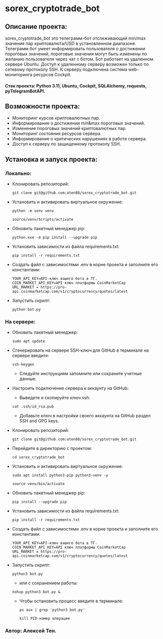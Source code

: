 # sorex_сryptotrade_bot
## Описание проекта:
sorex_сryptotrade_bot это телеграмм-бот отслеживающий min/max значения пар криптовалюта/USD в установленном диапазоне. Телеграмм бот умеет информировать пользователя о достижении пороговых значений, пороговые значения могут быть изменены по желанию пользователя через чат с ботом. Бот работает на удаленном сервере Ubuntu. Доступ к удаленному серверу возможен только по сетевому протоколу SSH. К серверу подключена система web-мониторинга ресурсов Cockpit.
#### Стек проекта: Python 3.11, Ubuntu, Cockpit, SQLAlchemy, requests, pyTelegramBotAPI.
## Возможности проекта:
- Мониторинг курсов криптовалютных пар.
- Информирование о достижении min&max пороговых значений.
- Изменение пороговых значений криптовалютных пар.
- Мониторинг состояния ресурсов сервера.
- Информирование о критических нарушениях в работе сервера.
- Доступ к серверу по защищенному протоколу SSH.
## Установка и запуск проекта:
### Локально:
- Клонировать репозиторий:
  ```
  git clone git@github.com:aten88/sorex_сryptotrade_bot.git
  ```
- Установить и активировать виртуальное окружение:
  ```
  python -m venv venv
  ```
  ```
  source/venv/Scripts/activate
  ```
- Обновить пакетный менеджер pip:
  ```
  python.exe -m pip install --upgrade pip
  ```
- Установить зависимости из файла requirements.txt:
  ```
  pip install -r requirements.txt
  ```
- Создать файл с зависимостями .env в корне проекта и заполните его константами:
  ```
  YOUR_API_KEY=API-ключ вашего бота в ТГ.
  COIN_MARKET_API_KEY=API ключ платформы CoinMarketCap
  URL_MARKET = https://pro-api.coinmarketcap.com/v1/cryptocurrency/quotes/latest
- Запустить скрипт:
  ```
  python bot.py
  ```

### На сервере:
- Обновить пакетный менеджер:
  ```
  sudo apt update
  ```
- Сгенерировать на сервере SSH-ключ для GitHub в терминале на сервере введите:
  ```
  ssh-keygen
  ```
  - Следуйте инструкциям запомните или сохраните учетные данные.

- Настроить подключение сервера к аккаунту на GitHub:
  - Выведете и скопируйте ключ ssh:
  ```
  cat .ssh/id_rsa.pub 
  ```
  - Добавьте ключ в настройки своего аккаунта на GitHub раздел SSH and GPG keys.
- Клонировать репозиторий:
  ```
  git clone git@github.com:aten88/sorex_сryptotrade_bot.git
  ```
- Перейдите в директорию с проектом:
  ```
  cd sorex_сryptotrade_bot
  ```
- Установить и активировать виртуальное окружение:
  ```
  sudo apt install python3-pip python3-venv -y
  ```
  ```
  source venv/bin/activate
  ```
- Обновить пакетный менеджер pip:
  ```
  pip install --upgrade pip
  ```
- Установить зависимости из файла requirements.txt:
  ```
  pip install -r requirements.txt 
  ```
- Создать файл с зависимостями .env в корне проекта и заполните его константами:
  ```
  YOUR_API_KEY=API-ключ вашего бота в ТГ.
  COIN_MARKET_API_KEY=API ключ платформы CoinMarketCap
  URL_MARKET = https://pro-api.coinmarketcap.com/v1/cryptocurrency/quotes/latest
  ```
- Запустить скрипт:
  ```
  python3 bot.py
  ```
  - или с сохранением работы:
  ```
  nohup python3 bot.py &
  ```
  - Чтобы остановить процесс введите в терминале:
    ```
    ps aux | grep 'python3 bot.py'
    ```
    ```
    kill PID-номер операции
    ```

### Автор: Алексей Тен.
